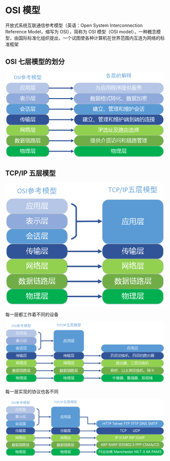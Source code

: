 # OSI 模型

开放式系统互联通信参考模型（英语：Open System Interconnection Reference Model，缩写为 OSI），简称为 OSI 模型（OSI model），一种概念模型，由国际标准化组织提出，一个试图使各种计算机在世界范围内互连为网络的标准框架

## OSI 七层模型的划分

![image](./images/osi1201901311715592287.png)

## TCP/IP 五层模型

![image](./images/osi2201901311716591728.png)

每一层都工作着不同的设备

![image](./images/osi3201901311717527165.png)

每一层实现的协议也各不同

![image](./images/osi4201901311718152364.png)
